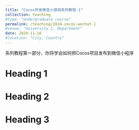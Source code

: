 ```yaml
---
title: "Cocos开发微信小游戏系列教程-1"
collection: teaching
#type: "Undergraduate course"
permalink: /teaching/2024-cocos-wechat-1
#venue: "University 1, Department"
date: 2024-11-16
#location: "City, Country"
---
```


系列教程第一部分，你将学会如何把Cocos项目发布到微信小程序

Heading 1
======

Heading 2
======

Heading 3
======